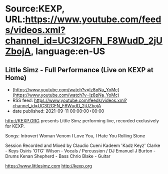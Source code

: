 # Source:KEXP, URL:https://www.youtube.com/feeds/videos.xml?channel_id=UC3I2GFN_F8WudD_2jUZbojA, language:en-US

## Little Simz - Full Performance (Live on KEXP at Home)
 - [https://www.youtube.com/watch?v=lz8pNa_YoMc](https://www.youtube.com/watch?v=lz8pNa_YoMc)
 - RSS feed: https://www.youtube.com/feeds/videos.xml?channel_id=UC3I2GFN_F8WudD_2jUZbojA
 - date published: 2021-09-11 00:00:00+00:00

http://KEXP.ORG presents Little Simz performing live, recorded exclusively for KEXP.

Songs:
Introvert 
Woman 
Venom 
I Love You, I Hate You 
Rolling Stone

Session Recorded and Mixed by Claudio Cueni 
Kadeem 'Kadz Keyz' Clarke - Keys
Osiris 'OTG' Wilson - Vocals / Percussion / DJ 
Emanuel J Burton - Drums 
Kenan Shepherd - Bass 
Chrio Blake - Guitar 

https://www.littlesimz.com
http://kexp.org

